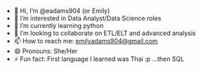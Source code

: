 - 👋 Hi, I’m @eadams904 (or Emily)
- 👀 I’m interested in Data Analyst/Data Science roles
- 🌱 I’m currently learning python
- 💞️ I’m looking to collaborate on ETL/ELT and advanced analysis
- 📫 How to reach me: emilyadams904@gmail.com
- 😄 Pronouns: She/Her
- ⚡ Fun fact: First language I learned was Thai :p ...then SQL

<!---
eadams904/eadams904 is a ✨ special ✨ repository because its `README.md` (this file) appears on your GitHub profile.
You can click the Preview link to take a look at your changes.
--->
